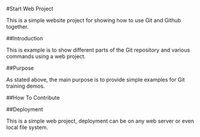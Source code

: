 #Start Web Project

This is a simple website project for
showing how to use Git and Github together.

##Introduction

This is example is to show different parts of the Git repository and various commands using a web project.

##Purpose

As stated above, the main purpose is to provide simple examples for Git training demos.

##How To Contribute

##Deployment

This is a simple web project, deployment can be on any web server or even local file system.
